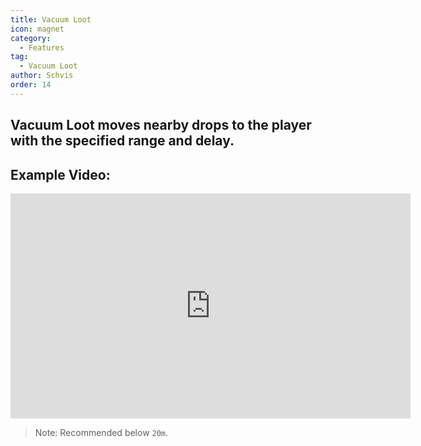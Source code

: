```yaml
---
title: Vacuum Loot
icon: magnet
category:
  - Features
tag:
  - Vacuum Loot
author: Schvis
order: 14
---
```


## Vacuum Loot moves nearby drops to the player with the specified range and delay.

## Example Video:

<iframe width="640" height="360" src="https://www.youtube.com/embed/iMElTsNF77c?list=PL5eI1Tb64p56g27qfYk7VuFTz4FK6YrKa" title="Korepi - Vacuum Loot" frameborder="0" allow="accelerometer; autoplay; clipboard-write; encrypted-media; gyroscope; picture-in-picture; web-share" allowfullscreen></iframe>

> Note: Recommended below `20m`.
